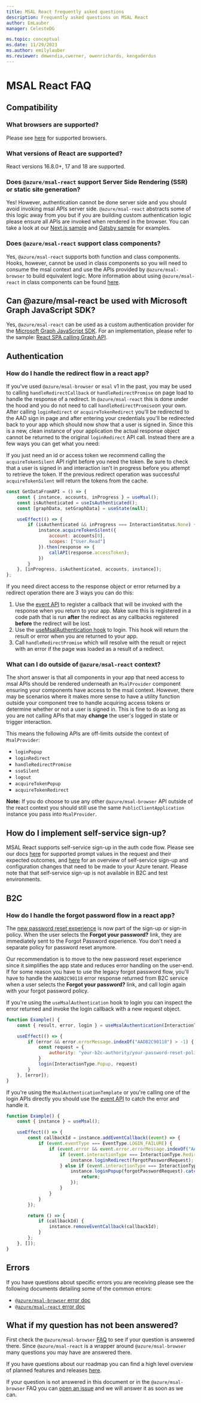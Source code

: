 ```yaml
---
title: MSAL React frequently asked questions
description: Frequently asked questions on MSAL React
author: EmLauber
manager: CelesteDG

ms.topic: conceptual
ms.date: 11/29/2023
ms.author: emilylauber
ms.reviewer: dmwendia,cwerner, owenrichards, kengaderdus
---
```


# MSAL React FAQ

## Compatibility

### What browsers are supported?

Please see [here](https://github.com/AzureAD/microsoft-authentication-library-for-js/blob/dev/lib/msal-browser/FAQ.md#what-browsers-are-supported-by-msaljs) for supported browsers.

### What versions of React are supported?

React versions 16.8.0+, 17 and 18 are supported.

### Does `@azure/msal-react` support Server Side Rendering (SSR) or static site generation?

Yes! However, authentication cannot be done server side and you should avoid invoking msal APIs server side. `@azure/msal-react` abstracts some of this logic away from you but if you are building custom authentication logic please ensure all APIs are invoked when rendered in the browser. You can take a look at our [Next.js sample](https://github.com/AzureAD/microsoft-authentication-library-for-js/tree/dev/samples/msal-react-samples/nextjs-sample) and [Gatsby sample](https://github.com/AzureAD/microsoft-authentication-library-for-js/tree/dev/samples/msal-react-samples/gatsby-sample) for examples.

### Does `@azure/msal-react` support class components?

Yes, `@azure/msal-react` supports both function and class components. Hooks, however, cannot be used in class components so you will need to consume the msal context and use the APIs provided by `@azure/msal-browser` to build equivalent logic. More information about using `@azure/msal-react` in class components can be found [here](https://github.com/AzureAD/microsoft-authentication-library-for-js/blob/dev/lib/msal-react/docs/class-components.md).

## Can @azure/msal-react be used with Microsoft Graph JavaScript SDK?

Yes, `@azure/msal-react` can be used as a custom authentication provider for the [Microsoft Graph JavaScript SDK](https://github.com/microsoftgraph/msgraph-sdk-javascript). For an implementation, please refer to the sample: [React SPA calling Graph API](https://github.com/Azure-Samples/ms-identity-javascript-react-tutorial/tree/main/2-Authorization-I/1-call-graph).

## Authentication

### How do I handle the redirect flow in a react app?

If you've used `@azure/msal-browser` or `msal` v1 in the past, you may be used to calling `handleRedirectCallback` or `handleRedirectPromise` on page load to handle the response of a redirect. In `@azure/msal-react` this is done under the hood and you do not need to call `handleRedirectPromise`on your own. After calling `loginRedirect` or `acquireTokenRedirect` you'll be redirected to the AAD sign in page and after entering your credentials you'll be redirected back to your app which should now show that a user is signed in. Since this is a new, clean instance of your application the actual response object cannot be returned to the original `loginRedirect` API call. Instead there are a few ways you can get what you need:

If you just need an id or access token we recommend calling the `acquireTokenSilent` API right before you need the token. Be sure to check that a user is signed in and interaction isn't in progress before you attempt to retrieve the token. If the previous redirect operation was successful `acquireTokenSilent` will return the tokens from the cache.

```javascript
const GetDataFromAPI = () => {
    const { instance, accounts, inProgress } = useMsal();
    const isAuthenticated = useIsAuthenticated();
    const [graphData, setGraphData] = useState(null);

    useEffect(() => {
        if (isAuthenticated && inProgress === InteractionStatus.None) {
            instance.acquireTokenSilent({
                account: accounts[0],
                scopes: ["User.Read"]
            }).then(response => {
                callAPI(response.accessToken);
            })
        }
    }, [inProgress, isAuthenticated, accounts, instance]);
};
```

If you need direct access to the response object or error returned by a redirect operation there are 3 ways you can do this:

1. Use the [event API](https://github.com/AzureAD/microsoft-authentication-library-for-js/blob/dev/lib/msal-react/docs/events.md) to register a callback that will be invoked with the response when you return to your app. Make sure this is registered in a code path that is run __after__ the redirect as any callbacks registered __before__ the redirect will be lost.
1. Use the [useMsalAuthentication hook](https://github.com/AzureAD/microsoft-authentication-library-for-js/blob/dev/lib/msal-react/docs/hooks.md#usemsalauthentication-hook) to login. This hook will return the result or error when you are returned to your app.
1. Call `handleRedirectPromise` which will resolve with the result or reject with an error if the page was loaded as a result of a redirect.

### What can I do outside of `@azure/msal-react` context?

The short answer is that all components in your app that need access to msal APIs should be rendered underneath an `MsalProvider` component ensuring your components have access to the msal context. However, there may be scenarios where it makes more sense to have a utility function outside your component tree to handle acquiring access tokens or determine whether or not a user is signed in. This is fine to do as long as you are not calling APIs that may **change** the user's logged in state or trigger interaction.

This means the following APIs are off-limits outside the context of `MsalProvider`:

- `loginPopup`
- `loginRedirect`
- `handleRedirectPromise`
- `ssoSilent`
- `logout`
- `acquireTokenPopup`
- `acquireTokenRedirect`

**Note:** If you do choose to use any other `@azure/msal-browser` API outside of the react context you should still use the same `PublicClientApplication` instance you pass into `MsalProvider`.

## How do I implement self-service sign-up?
MSAL React supports self-service sign-up in the auth code flow. Please see our docs [here](https://azuread.github.io/microsoft-authentication-library-for-js/ref/modules/_azure_msal_browser.html#popuprequest) for supported prompt values in the request and their expected outcomes, and [here](http://aka.ms/s3u) for an overview of self-service sign-up and configuration changes that need to be made to your Azure tenant. Please note that that self-service sign-up is not available in B2C and test environments.

## B2C

### How do I handle the forgot password flow in a react app?

The [new password reset experience](https://docs.microsoft.com/azure/active-directory-b2c/add-password-reset-policy?pivots=b2c-user-flow#self-service-password-reset-recommended) is now part of the sign-up or sign-in policy. When the user selects the **Forgot your password?** link, they are immediately sent to the Forgot Password experience. You don't need a separate policy for password reset anymore.

Our recommendation is to move to the new password reset experience since it simplifies the app state and reduces error handling on the user-end. If for some reason you have to use the legacy forgot password flow, you'll have to handle the `AADB2C90118` error response returned from B2C service when a user selects the **Forgot your password?** link, and call login again with your forgot password policy.

If you're using the `useMsalAuthentication` hook to login you can inspect the error returned and invoke the login callback with a new request object.

```javascript
function Example() {
    const { result, error, login } = useMsalAuthentication(InteractionType.Popup);

    useEffect(() => {
        if (error && error.errorMessage.indexOf("AADB2C90118") > -1) {
            const request = {
                authority: "your-b2c-authority/your-password-reset-policy"
            }
            login(InteractionType.Popup, request)
        }
    }, [error]);
}
```

If you're using the `MsalAuthenticationTemplate` or you're calling one of the login APIs directly you should use the [event API](https://github.com/AzureAD/microsoft-authentication-library-for-js/blob/dev/lib/msal-react/docs/events.md) to catch the error and handle it.

```javascript
function Example() {
    const { instance } = useMsal();

    useEffect(() => {
        const callbackId = instance.addEventCallback((event) => {
            if (event.eventType === EventType.LOGIN_FAILURE) {
                if (event.error && event.error.errorMessage.indexOf("AADB2C90118") > -1) {
                    if (event.interactionType === InteractionType.Redirect) {
                        instance.loginRedirect(forgotPasswordRequest);
                    } else if (event.interactionType === InteractionType.Popup) {
                        instance.loginPopup(forgotPasswordRequest).catch(e => {
                            return;
                        });
                    }
                }
            }
        });

        return () => {
            if (callbackId) {
                instance.removeEventCallback(callbackId);
            }
        };
    }, []);
}
```

## Errors

If you have questions about specific errors you are receiving please see the following documents detailing some of the common errors:

- [`@azure/msal-browser` error doc](https://github.com/AzureAD/microsoft-authentication-library-for-js/blob/dev/lib/msal-browser/docs/errors.md)
- [`@azure/msal-react` error doc](https://github.com/AzureAD/microsoft-authentication-library-for-js/tree/dev/lib/msal-react/docs/errors.md)

## What if my question has not been answered?

First check the `@azure/msal-browser` [FAQ](https://github.com/AzureAD/microsoft-authentication-library-for-js/blob/dev/lib/msal-browser/FAQ.md) to see if your question is answered there. Since `@azure/msal-react` is a wrapper around `@azure/msal-browser` many questions you may have are answered there.

If you have questions about our roadmap you can find a high level overview of planned features and releases [here](https://github.com/AzureAD/microsoft-authentication-library-for-js/blob/dev/roadmap.md).

If your question is not answered in this document or in the `@azure/msal-browser` FAQ you can [open an issue](https://github.com/AzureAD/microsoft-authentication-library-for-js/issues/new/choose) and we will answer it as soon as we can.